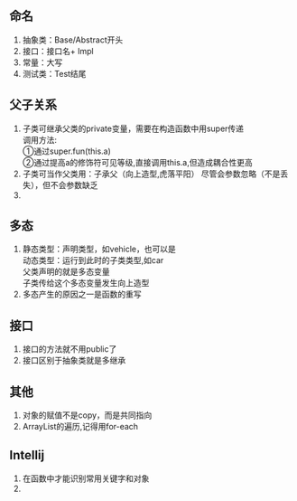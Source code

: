 ## 命名

1. 抽象类：Base/Abstract开头
2. 接口：接口名+ Impl
3. 常量：大写
4. 测试类：Test结尾

## 父子关系

1. 子类可继承父类的private变量，需要在构造函数中用super传递    
   调用方法:    
   ①通过super.fun(this.a)   
   ②通过提高a的修饰符可见等级,直接调用this.a,但造成耦合性更高
2. 子类可当作父类用：子承父（向上造型,虎落平阳） 尽管会参数忽略（不是丢失），但不会参数缺乏
3.

## 多态

1. 静态类型：声明类型，如vehicle，也可以是        
   动态类型：运行到此时的子类类型,如car    
   父类声明的就是多态变量    
   子类传给这个多态变量发生向上造型
2. 多态产生的原因之一是函数的重写

## 接口

1. 接口的方法就不用public了
2. 接口区别于抽象类就是多继承

## 其他

1. 对象的赋值不是copy，而是共同指向
2. ArrayList的遍历,记得用for-each

## Intellij

1. 在函数中才能识别常用关键字和对象
2. 